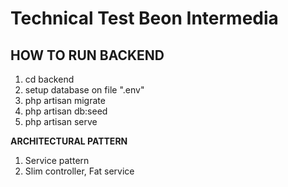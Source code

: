 # Technical Test Beon Intermedia

## HOW TO RUN BACKEND ##
1. cd backend
2. setup database on file ".env"
3. php artisan migrate
4. php artisan db:seed
5. php artisan serve

**ARCHITECTURAL PATTERN**
1. Service pattern
2. Slim controller, Fat service
